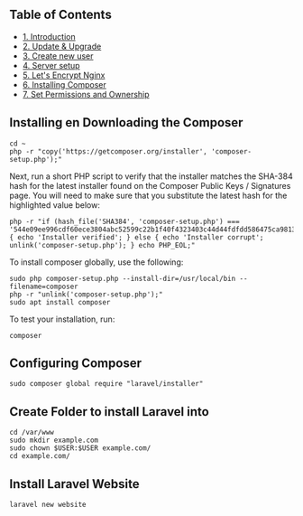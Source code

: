 ## Table of Contents
   - [1. Introduction](https://github.com/TristanGitHub/Laravel-setup-guide/blob/master/1.%20Introduction.md)
   - [2. Update & Upgrade](https://github.com/TristanGitHub/Laravel-setup-guide/blob/master/2.%20Update%20%26%20Upgrade.md)
   - [3. Create new user](https://github.com/TristanGitHub/Laravel-setup-guide/blob/master/3.%20Create%20new%20user.md)
   - [4. Server setup](https://github.com/TristanGitHub/Laravel-setup-guide/blob/master/4.%20Server%20setup.md)
   - [5. Let's Encrypt Nginx](https://github.com/TristanGitHub/Laravel-setup-guide/blob/master/5.%20Let's%20Encrypt%20Nginx.md)
   - [6. Installing Composer](https://github.com/TristanGitHub/Laravel-setup-guide/blob/master/6.%20Installing%20Composer.md)
   - [7. Set Permissions and Ownership](https://github.com/TristanGitHub/Laravel-setup-guide/blob/master/7.%20Set%20Permissions%20and%20Ownership.md)

## Installing en Downloading the Composer
    cd ~
    php -r "copy('https://getcomposer.org/installer', 'composer-setup.php');"

Next, run a short PHP script to verify that the installer matches the SHA-384 hash for the latest installer found on the Composer Public Keys / Signatures page. You will need to make sure that you substitute the latest hash for the highlighted value below:
    
    php -r "if (hash_file('SHA384', 'composer-setup.php') === '544e09ee996cdf60ece3804abc52599c22b1f40f4323403c44d44fdfdd586475ca9813a858088ffbc1f233e9b180f061') { echo 'Installer verified'; } else { echo 'Installer corrupt'; unlink('composer-setup.php'); } echo PHP_EOL;"
    
To install composer globally, use the following:
    
    sudo php composer-setup.php --install-dir=/usr/local/bin --filename=composer
    php -r "unlink('composer-setup.php');"
    sudo apt install composer
    
To test your installation, run:

    composer
    
## Configuring Composer
    sudo composer global require "laravel/installer"
    
## Create Folder to install Laravel into
    cd /var/www
    sudo mkdir example.com
    sudo chown $USER:$USER example.com/
    cd example.com/
    
## Install Laravel Website
    laravel new website

